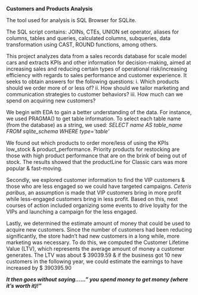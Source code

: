 **Customers and Products Analysis**

The tool used for analysis is SQL Browser for SQLite. 

The SQL script contains: JOINs, CTEs, UNION set operator, aliases for columns, tables and queries, calculated columns, subqueries, data transformation using CAST, ROUND functions, among others.

This project analyzes data from a sales records database for scale model cars and extracts KPIs and other information for decision-making, aimed at increasing sales and reducing certain types of operational risk/increasing efficiency with regards to sales performance and customer experience. It seeks to obtain answers for the following questions:
i.	Which products should we order more of or less of?
ii.	How should we tailor marketing and communication strategies to customer behaviors?
iii.	How much can we spend on acquiring new customers?

We begin with EDA to gain a better understanding of the data. For instance, we used PRAGMA() to get table information. To select each table name (from the database) as a string, we used:
*SELECT name AS table_name
  FROM sqlite_schema
 WHERE type='table'*

We found out which products to order more/less of using the KPIs low_stock & product_performance. Priority products for restocking are those with high product performance that are on the brink of being out of stock. The results showed that the productLine for Classic cars was more popular & fast-moving.

Secondly, we explored customer information to find the VIP customers & those who are less engaged so we could have targeted campaigns. *Ceteris paribus*, an assumption is made that VIP customers bring in more profit while less-engaged customers bring in less profit. Based on this, next courses of action included organizing some events to drive loyalty for the VIPs and launching a campaign for the less engaged. 

Lastly, we determined the estimate amount of money that could be used to acquire new customers. Since the number of customers had been reducing significantly, the store hadn’t had new customers in a long while, more marketing was necessary. To do this, we computed the Customer Lifetime Value (LTV), which represents the average amount of money a customer generates. The LTV was about $ 39039.59 & if the business got 10 new customers in the following year, we could estimate the earnings to have increased by $ 390395.90

***It then goes without saying……” you spend money to get money (where it’s worth it)!”***

